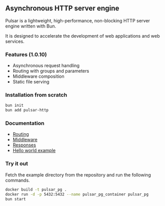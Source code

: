 ## Asynchronous HTTP server engine

Pulsar is a lightweight, high-performance, non-blocking HTTP server engine written with Bun. 

It is designed to accelerate the development of web applications and web services.

### Features (1.0.10)
- Asynchronous request handling
- Routing with groups and parameters
- Middleware composition
- Static file serving

### Installation from scratch
```bash
bun init
bun add pulsar-http
```

### Documentation
- [Routing](docs/routing.md)
- [Middleware](docs/middleware.md)
- [Responses](docs/responses.md)
- [Hello world example](docs/hello-world.md)

### Try it out
Fetch the example directory from the repository and run the following commands.

```bash
docker build -t pulsar_pg .
docker run -d -p 5432:5432 --name pulsar_pg_container pulsar_pg
bun start
```


